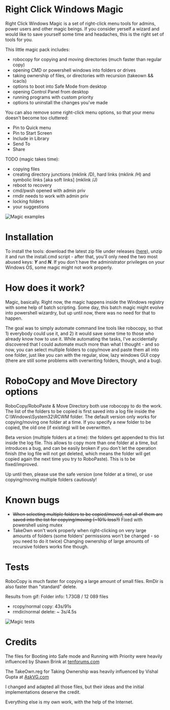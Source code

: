 # Right Click Windows Magic


Right Click Windows Magic is a set of right-click menu tools for admins, power users and other magic beings. If you consider yerself a wizard and would like to save yourself some time and headaches, this is the right set of tools for you.

This little magic pack includes:
- robocopy for copying and moving directories (much faster than regular copy)
- opening CMD or powershell windows into folders or drives
- taking ownership of files, or directories with recursion (takeown && icacls)
- options to boot into Safe Mode from desktop
- opening Control Panel from desktop
- running programs with custom priority
- options to uninstall the changes you've made

You can also remove some right-click menu options, so that your menu doesn't become too cluttered:
- Pin to Quick menu
- Pin to Start Screen
- Include in Library
- Send To
- Share 


TODO (magic takes time):
- copying files
- creating directory junctions (mklink /D), hard links (mklink /H) and symbolic links [aka soft links] (mklink /J)
- reboot to recovery
- cmd/pwsh opened with admin priv
- rmdir needs to work with admin priv
- locking folders
- your suggestions

![Magic examples](img/RCWM.gif)


# Installation


To install the tools: download the latest zip file under releases ([here](https://github.com/GChuf/RCWM/releases/latest)), unzip it and run the install.cmd script - after that, you'll only need the two most abused keys: __*Y*__ and __*N*__.
If you don't have the administrator privileges on your Windows OS, some magic might not work properly.


# How does it work?

Magic, basically. Right now, the magic happens inside the Windows registry with some help of batch scripting. Some day, this batch magic might evolve into powershell wizardry, but up until now, there was no need for that to happen.

The goal was to simply automate command line tools like robocopy, so that 1) everybody could use it, and 2) it would save some time to those who already know how to use it. While automating the tasks, I've accidentally discovered that I could automate much more than what I thought - and so now, you can select multiple folders to copy/move and paste them all into one folder, just like you can with the regular, slow, lazy windows GUI copy (there are still some problems with overwriting folders, though, and a bug).


# RoboCopy and Move Directory options

RoboCopy/RoboPaste & Move Directory both use robocopy to do the work. The list of the folders to be copied is first saved into a log file inside the C:\Windows\System32\RCWM folder.
The default version only works for copying/moving one folder at a time. If you specify a new folder to be copied, the old one (if existing) will be overwritten.

Beta version (multiple folders at a time): the folders get appended to this list inside the log file. This allows to copy more than one folder at a time, but introduces a bug, and can be easily broken if you don't let the operation finish (the log file will not get deleted, which means the folder will get copied again the next time you try to RoboPaste). This is to be fixed/improved.

Up until then, please use the safe version (one folder at a time), or use copying/moving multiple folders cautiously!

# Known bugs

- <del>When selecting multiple folders to be copied/moved, not all of them are saved into the list for copying/moving (~10% loss?)</del>
Fixed with powershell using mutex
- TakeOwn won't work properly when right-clicking on very large amounts of folders (some folders' permissions won't be changed - so you need to do it twice)
Changing ownership of large amounts of recursive folders works fine though.

# Tests
RoboCopy is much faster for copying a large amount of small files.
RmDir is also faster than "standard" delete.


Results from gif:
Folder info: 1.73GB / 12 089 files
- rcopy/normal copy: 43s/91s
- rmdir/normal delete: ~ 3s/4.5s

![Magic tests](img/RCWMtest.gif)


# Credits

The files for Booting into Safe mode and Running with Priority were heavily influenced by Shawn Brink at [tenforums.com](https://www.tenforums.com/tutorials/1977-windows-10-tutorial-index.html)

The TakeOwn.reg for Taking Ownership was heavily influenced by Vishal Gupta at [AskVG.com](https://www.askvg.com/)

I changed and adapted all those files, but their ideas and the initial implementations deserve the credit.

Everything else is my own work, with the help of the Internet.
